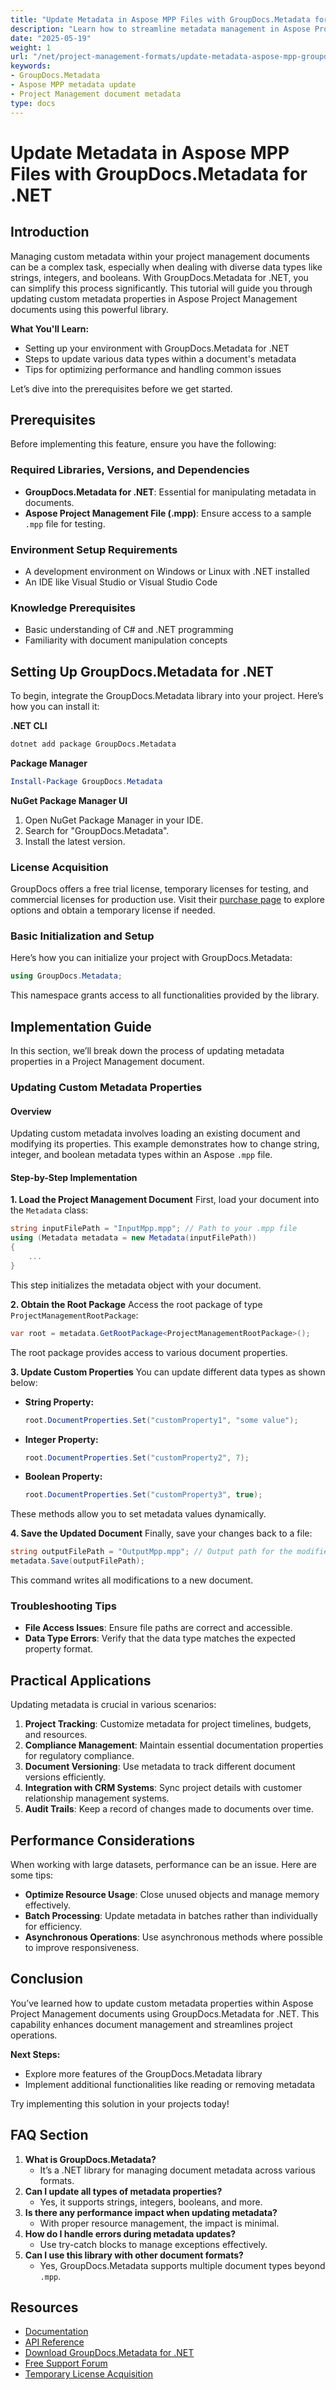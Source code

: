 ```yaml
---
title: "Update Metadata in Aspose MPP Files with GroupDocs.Metadata for .NET | Project Management Optimization"
description: "Learn how to streamline metadata management in Aspose Project Management documents using GroupDocs.Metadata for .NET. Follow this guide to enhance document operations efficiently."
date: "2025-05-19"
weight: 1
url: "/net/project-management-formats/update-metadata-aspose-mpp-groupdocs-dotnet/"
keywords:
- GroupDocs.Metadata
- Aspose MPP metadata update
- Project Management document metadata
type: docs
---
```

# Update Metadata in Aspose MPP Files with GroupDocs.Metadata for .NET

## Introduction

Managing custom metadata within your project management documents can be a complex task, especially when dealing with diverse data types like strings, integers, and booleans. With GroupDocs.Metadata for .NET, you can simplify this process significantly. This tutorial will guide you through updating custom metadata properties in Aspose Project Management documents using this powerful library.

**What You'll Learn:**
- Setting up your environment with GroupDocs.Metadata for .NET
- Steps to update various data types within a document's metadata
- Tips for optimizing performance and handling common issues

Let’s dive into the prerequisites before we get started.

## Prerequisites

Before implementing this feature, ensure you have the following:

### Required Libraries, Versions, and Dependencies
- **GroupDocs.Metadata for .NET**: Essential for manipulating metadata in documents.
- **Aspose Project Management File (.mpp)**: Ensure access to a sample `.mpp` file for testing.

### Environment Setup Requirements
- A development environment on Windows or Linux with .NET installed
- An IDE like Visual Studio or Visual Studio Code

### Knowledge Prerequisites
- Basic understanding of C# and .NET programming
- Familiarity with document manipulation concepts

## Setting Up GroupDocs.Metadata for .NET
To begin, integrate the GroupDocs.Metadata library into your project. Here’s how you can install it:

**.NET CLI**
```bash
dotnet add package GroupDocs.Metadata
```

**Package Manager**
```powershell
Install-Package GroupDocs.Metadata
```

**NuGet Package Manager UI**
1. Open NuGet Package Manager in your IDE.
2. Search for "GroupDocs.Metadata".
3. Install the latest version.

### License Acquisition
GroupDocs offers a free trial license, temporary licenses for testing, and commercial licenses for production use. Visit their [purchase page](https://purchase.groupdocs.com/temporary-license) to explore options and obtain a temporary license if needed.

### Basic Initialization and Setup
Here’s how you can initialize your project with GroupDocs.Metadata:
```csharp
using GroupDocs.Metadata;
```
This namespace grants access to all functionalities provided by the library.

## Implementation Guide
In this section, we’ll break down the process of updating metadata properties in a Project Management document.

### Updating Custom Metadata Properties
#### Overview
Updating custom metadata involves loading an existing document and modifying its properties. This example demonstrates how to change string, integer, and boolean metadata types within an Aspose `.mpp` file.

#### Step-by-Step Implementation
**1. Load the Project Management Document**
First, load your document into the `Metadata` class:
```csharp
string inputFilePath = "InputMpp.mpp"; // Path to your .mpp file
using (Metadata metadata = new Metadata(inputFilePath))
{
    ...
}
```
This step initializes the metadata object with your document.

**2. Obtain the Root Package**
Access the root package of type `ProjectManagementRootPackage`:
```csharp
var root = metadata.GetRootPackage<ProjectManagementRootPackage>();
```
The root package provides access to various document properties.

**3. Update Custom Properties**
You can update different data types as shown below:
- **String Property:**
  ```csharp
  root.DocumentProperties.Set("customProperty1", "some value");
  ```
  
- **Integer Property:**
  ```csharp
  root.DocumentProperties.Set("customProperty2", 7);
  ```

- **Boolean Property:**
  ```csharp
  root.DocumentProperties.Set("customProperty3", true);
  ```
These methods allow you to set metadata values dynamically.

**4. Save the Updated Document**
Finally, save your changes back to a file:
```csharp
string outputFilePath = "OutputMpp.mpp"; // Output path for the modified file
metadata.Save(outputFilePath);
```
This command writes all modifications to a new document.

### Troubleshooting Tips
- **File Access Issues**: Ensure file paths are correct and accessible.
- **Data Type Errors**: Verify that the data type matches the expected property format.

## Practical Applications
Updating metadata is crucial in various scenarios:
1. **Project Tracking**: Customize metadata for project timelines, budgets, and resources.
2. **Compliance Management**: Maintain essential documentation properties for regulatory compliance.
3. **Document Versioning**: Use metadata to track different document versions efficiently.
4. **Integration with CRM Systems**: Sync project details with customer relationship management systems.
5. **Audit Trails**: Keep a record of changes made to documents over time.

## Performance Considerations
When working with large datasets, performance can be an issue. Here are some tips:
- **Optimize Resource Usage**: Close unused objects and manage memory effectively.
- **Batch Processing**: Update metadata in batches rather than individually for efficiency.
- **Asynchronous Operations**: Use asynchronous methods where possible to improve responsiveness.

## Conclusion
You’ve learned how to update custom metadata properties within Aspose Project Management documents using GroupDocs.Metadata for .NET. This capability enhances document management and streamlines project operations.

**Next Steps:**
- Explore more features of the GroupDocs.Metadata library
- Implement additional functionalities like reading or removing metadata

Try implementing this solution in your projects today!

## FAQ Section
1. **What is GroupDocs.Metadata?**
   - It’s a .NET library for managing document metadata across various formats.
2. **Can I update all types of metadata properties?**
   - Yes, it supports strings, integers, booleans, and more.
3. **Is there any performance impact when updating metadata?**
   - With proper resource management, the impact is minimal.
4. **How do I handle errors during metadata updates?**
   - Use try-catch blocks to manage exceptions effectively.
5. **Can I use this library with other document formats?**
   - Yes, GroupDocs.Metadata supports multiple document types beyond `.mpp`.

## Resources
- [Documentation](https://docs.groupdocs.com/metadata/net/)
- [API Reference](https://reference.groupdocs.com/metadata/net/)
- [Download GroupDocs.Metadata for .NET](https://releases.groupdocs.com/metadata/net/)
- [Free Support Forum](https://forum.groupdocs.com/c/metadata/)
- [Temporary License Acquisition](https://purchase.groupdocs.com/temporary-license)
